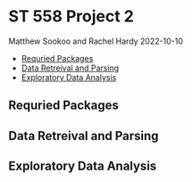 ST 558 Project 2
================
Matthew Sookoo and Rachel Hardy
2022-10-10

-   <a href="#requried-packages" id="toc-requried-packages">Requried
    Packages</a>
-   <a href="#data-retreival-and-parsing"
    id="toc-data-retreival-and-parsing">Data Retreival and Parsing</a>
-   <a href="#exploratory-data-analysis"
    id="toc-exploratory-data-analysis">Exploratory Data Analysis</a>

## Requried Packages

## Data Retreival and Parsing

## Exploratory Data Analysis
